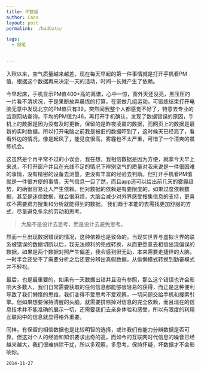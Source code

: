 ```yaml
---
title: 坏数据
author: Caos
layout: post
permalink:  /badData/

tags:
  - 随笔
  
  
---
```



入秋以来，空气质量越来越差，现在每天早起的第一件事情就是打开手机看PM值，根据这个数据再来决定一天的活动，时间一长就产生了依赖。
<!--more-->
今早起床，手机显示PM值400+高的离谱，心中一惊，窗外天还没亮，黑压压的一片看不清状况，于是果断放弃晨练的打算，在家做几组运动，可锻炼结束打开电脑无意中发现北京的PM值只有39，突然间我整个人都感觉不好了，特意去专业的监测网站查询，平均的PM值为46，再打开手机确认，发现了数据错误的原因，手机上的数据是因为没有及时更新，保留的是昨夜凌晨的数据，而网页上的数据是最新的实时数据，所以打开电脑之前我是被旧的数据吓到了，这时候天已经亮了，看看外边的情况，像是起风了，能见度很高，雾霾也不太严重，可惜了一个清爽的晨练机会。

这虽然是个再平常不过的小误会，我在想，我相信数据是因为方便，就拿今天早上来说，不打开窗户并且在光线不足的情况下辨别空气的质量对我来说是一件很困难的事情，没有精密的设备去测量，更没有丰富的经验去判断。但打开手机看PM值就是一件很方便的事情，天气信息一目了然，而且app还可以给出前几天的雾霾趋势，的确很容易让人产生依赖。但对数据的依赖是有要限度的，如果过度依赖数据，甚至是迷信数据，就会很麻烦，大脑会减少对外界感受搜集信息的支持，更喜欢不需要费力搜集和分析就能得到的数据。
我们趋于本能的去需找更加舒服的方式，尽量避免多余的劳动和思考。

> 大脑不是设计去思考，而是设计去避免思考。

然而一旦出现数据错误的情况，这种依赖也是致命的，当现实世界与虚拟世界的联系被错误的数据切断以后，我无法顺利的完成转换，从而更愿意去相信出现偏误的数据，如果是两个数据对照产生偏差，我会感到很无助，本来需要走捷径的大脑，一时半会还受不了需要分析之后还要分辨出真假数据，从偷懒模式转换到勤奋模式并不轻松。

最后，也是最重要的，如果有一天数据出错并且没有参照，那么这个错误也许会影响大多数人，我们日常需要获取的任何信息都能够很轻易的获得，而正是这种便利导致了我们懒惰的思维，我们变得不爱思考不爱观察，一切问题交给手机和搜索引擎。但如果想要保持清醒的头脑，就需要排除掉对信息的完全依赖，而且现在的信息技术并不能准确的展示一切，还需要我们去亲身体验和感受，所以有限度的利用互联网中的信息就显得格外重要。

同样，有保留的相信数据也是比较明智的选择，或许我们有能力分辨数据是否可靠，但这对个人的经验和知识要求出奇的高，而如今的互联网时代信息的噪音已经越来越大，我们很难排除干扰，所以多观察，多思考，保持怀疑，坏数据才不会影响你。

`2014-11-27`